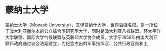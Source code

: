 # 蒙纳士大学

蒙纳士大学（Monash University），又译莫纳什大学，世界百强名校。是一所位于澳大利亚墨尔本的公立综合类研究型大学，同时是澳大利亚八校联盟、环太平洋大学联盟、国际大学气候联盟与英联邦大学协会成员。大学于1958年由澳大利亚联邦政府通过议会法案建立，为纪念杰出的军事指挥官、公共行政官员和土